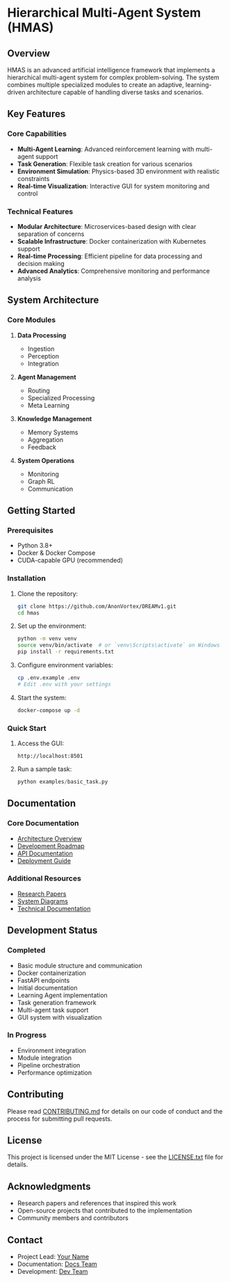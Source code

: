 # Hierarchical Multi-Agent System (HMAS)

## Overview
HMAS is an advanced artificial intelligence framework that implements a hierarchical multi-agent system for complex problem-solving. The system combines multiple specialized modules to create an adaptive, learning-driven architecture capable of handling diverse tasks and scenarios.

## Key Features

### Core Capabilities
- **Multi-Agent Learning**: Advanced reinforcement learning with multi-agent support
- **Task Generation**: Flexible task creation for various scenarios
- **Environment Simulation**: Physics-based 3D environment with realistic constraints
- **Real-time Visualization**: Interactive GUI for system monitoring and control

### Technical Features
- **Modular Architecture**: Microservices-based design with clear separation of concerns
- **Scalable Infrastructure**: Docker containerization with Kubernetes support
- **Real-time Processing**: Efficient pipeline for data processing and decision making
- **Advanced Analytics**: Comprehensive monitoring and performance analysis

## System Architecture

### Core Modules
1. **Data Processing**
   - Ingestion
   - Perception
   - Integration

2. **Agent Management**
   - Routing
   - Specialized Processing
   - Meta Learning

3. **Knowledge Management**
   - Memory Systems
   - Aggregation
   - Feedback

4. **System Operations**
   - Monitoring
   - Graph RL
   - Communication

## Getting Started

### Prerequisites
- Python 3.8+
- Docker & Docker Compose
- CUDA-capable GPU (recommended)

### Installation
1. Clone the repository:
   ```bash
   git clone https://github.com/AnonVortex/DREAMv1.git
   cd hmas
   ```

2. Set up the environment:
   ```bash
   python -m venv venv
   source venv/bin/activate  # or `venv\Scripts\activate` on Windows
   pip install -r requirements.txt
   ```

3. Configure environment variables:
   ```bash
   cp .env.example .env
   # Edit .env with your settings
   ```

4. Start the system:
   ```bash
   docker-compose up -d
   ```

### Quick Start
1. Access the GUI:
   ```
   http://localhost:8501
   ```

2. Run a sample task:
   ```python
   python examples/basic_task.py
   ```

## Documentation

### Core Documentation
- [Architecture Overview](Architecture.md)
- [Development Roadmap](Roadmap.md)
- [API Documentation](api/README.md)
- [Deployment Guide](DeploymentGuide.md)

### Additional Resources
- [Research Papers](research/README.md)
- [System Diagrams](diagrams/README.md)
- [Technical Documentation](Technical_Documentation.md)

## Development Status

### Completed
- Basic module structure and communication
- Docker containerization
- FastAPI endpoints
- Initial documentation
- Learning Agent implementation
- Task generation framework
- Multi-agent task support
- GUI system with visualization

### In Progress
- Environment integration
- Module integration
- Pipeline orchestration
- Performance optimization

## Contributing
Please read [CONTRIBUTING.md](CONTRIBUTING.md) for details on our code of conduct and the process for submitting pull requests.

## License
This project is licensed under the MIT License - see the [LICENSE.txt](LICENSE.txt) file for details.

## Acknowledgments
- Research papers and references that inspired this work
- Open-source projects that contributed to the implementation
- Community members and contributors

## Contact
- Project Lead: [Your Name](mailto:your.email@example.com)
- Documentation: [Docs Team](mailto:docs@example.com)
- Development: [Dev Team](mailto:dev@example.com)
